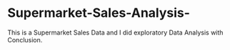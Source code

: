 # Supermarket-Sales-Analysis-
This is a Supermarket Sales Data and I did exploratory Data Analysis with Conclusion.
